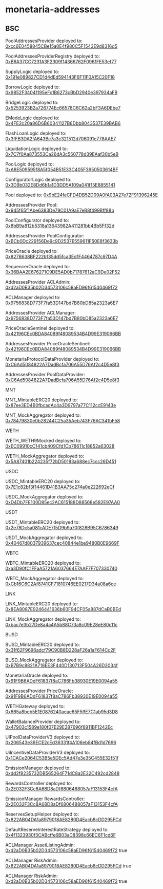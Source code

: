 # monetaria-addresses

## BSC

PoolAddressesProvider deployed to: [0xcc6E0458845CBe15a0E4f980C5F1543E9d8316d5](https://testnet.bscscan.com/address/0xcc6E0458845CBe15a0E4f980C5F1543E9d8316d5)

PoolAddressesProviderRegistry deployed to: [0xB6A37CC7231A3F2309f14366762F0961FE53ef77](https://testnet.bscscan.com/address/0xB6A37CC7231A3F2309f14366762F0961FE53ef77)

SupplyLogic deployed to: [0x191e089827CD1d4dEd594143F6F11F0A15C20F18](https://testnet.bscscan.com/address/0x191e089827CD1d4dEd594143F6F11F0A15C20F18)

BorrowLogic deployed to: [0x9852F34041195eFc1B6273cBbD2940e397934aFB](https://testnet.bscscan.com/address/0x9852F34041195eFc1B6273cBbD2940e397934aFB)

BridgeLogic deployed to: [0x5253923B2a726774Ec66578C6C62a2bF3A6DEbe7](https://testnet.bscscan.com/address/0x5253923B2a726774Ec66578C6C62a2bF3A6DEbe7)

EModeLogic deployed to: [0x4FE2c20a86D6B60341127B8Dbb8043537E39BAB6](https://testnet.bscscan.com/address/0x4FE2c20a86D6B60341127B8Dbb8043537E39BAB6)

FlashLoanLogic deployed to: [0x3fFB3DA2fA643Bc7a3c321512d706091e778AAE7](https://testnet.bscscan.com/address/0x3fFB3DA2fA643Bc7a3c321512d706091e778AAE7)

LiquidationLogic deployed to: [0x7C7f0Aa873553Ca26dA3c550778d39EAaf30b5eB](https://testnet.bscscan.com/address/0x7C7f0Aa873553Ca26dA3c550778d39EAaf30b5eB)

PoolLogic deployed to: [0xA8E509595f8A5f054B51E33C405F3950503614BF](https://testnet.bscscan.com/address/0xA8E509595f8A5f054B51E33C405F3950503614BF)

ConfiguratorLogic deployed to: [0x3D9b032E8Dd6b1a1D3DD5A109a041f15E8855141](https://testnet.bscscan.com/address/0x3D9b032E8Dd6b1a1D3DD5A109a041f15E8855141)

Pool deployed to: [0x9bE24feCFD4DB52D09A0fA03A27e72F91396245E](https://testnet.bscscan.com/address/0x9bE24feCFD4DB52D09A0fA03A27e72F91396245E)

AddressesProvider Pool: [0x945f65f1Abe6383De79C01A9aE7eB8f499Bff88b](https://testnet.bscscan.com/address/0x945f65f1Abe6383De79C01A9aE7eB8f499Bff88b)

PoolConfigurator deployed to: [0x8bB9a812b5318a13643982A411281bb4Bb5Ff32d](https://testnet.bscscan.com/address/0x8bB9a812b5318a13643982A411281bb4Bb5Ff32d)

AddressesProvider PoolConfigurator: [0xBCb0Dc229156De9c9D2537E559611F50E8f3633b](https://testnet.bscscan.com/address/0xBCb0Dc229156De9c9D2537E559611F50E8f3633b)

PriceOracle deployed to: [0x827B638BF222b135dd5fca3Ed1F4464787c97D4A](https://testnet.bscscan.com/address/0x827B638BF222b135dd5fca3Ed1F4464787c97D4A)

SequencerOracle deployed to: [0x36BAA2E676271C9DE5AD0b71787612aC9De02F52](https://testnet.bscscan.com/address/0x36BAA2E676271C9DE5AD0b71787612aC9De02F52)

AddressesProvider ACLAdmin: [0xd2aD0B35b02D34573106c58aED96f61540469f72](https://testnet.bscscan.com/address/0xd2aD0B35b02D34573106c58aED96f61540469f72)

ACLManager deployed to: [0x9756838D773F7fa53D147bd7B80bD85a2323a6E7](https://testnet.bscscan.com/address/0x9756838D773F7fa53D147bd7B80bD85a2323a6E7)

AddressesProvider ACLManager: [0x9756838D773F7fa53D147bd7B80bD85a2323a6E7](https://testnet.bscscan.com/address/0x9756838D773F7fa53D147bd7B80bD85a2323a6E7)

PriceOracleSentinel deployed to: [0x42196CEc0BDA84089f48089534B4D99E319066BB](https://testnet.bscscan.com/address/0x42196CEc0BDA84089f48089534B4D99E319066BB)

AddressesProvider PriceOracleSentinel: [0x42196CEc0BDA84089f48089534B4D99E319066BB](https://testnet.bscscan.com/address/0x42196CEc0BDA84089f48089534B4D99E319066BB)

MonetariaProtocolDataProvider deployed to: [0xC6Ad5084822A7DadBcfa706A55D76Af2c4D5e8f3](https://testnet.bscscan.com/address/0xC6Ad5084822A7DadBcfa706A55D76Af2c4D5e8f3)

AddressesProvider PoolDataProvider: [0xC6Ad5084822A7DadBcfa706A55D76Af2c4D5e8f3](https://testnet.bscscan.com/address/0xC6Ad5084822A7DadBcfa706A55D76Af2c4D5e8f3)

MNT

MNT_MintableERC20 deployed to: [0x87ee3ED4B0fbcadAc4a3D9797a77C112ccE9143e](https://testnet.bscscan.com/address/0x87ee3ED4B0fbcadAc4a3D9797a77C112ccE9143e)

MNT_MockAggregator deployed to: [0x78479830e0b28244C25a35Aeb743F76AC341bF58](https://testnet.bscscan.com/address/0x78479830e0b28244C25a35Aeb743F76AC341bF58)

WETH

WETH_WETH9Mocked deployed to: [0xEC09910cC141cb409Cfd1Cb78611c18852a63028](https://testnet.bscscan.com/address/0xEC09910cC141cb409Cfd1Cb78611c18852a63028)

WETH_MockAggregator deployed to: [0x5A87401b224235f72bD50183a688ec7ccc26D451](https://testnet.bscscan.com/address/0x5A87401b224235f72bD50183a688ec7ccc26D451)

USDC

USDC_MintableERC20 deployed to: [0x7E1c82bf3f14461D41B3AA75c274a0e222692eCf](https://testnet.bscscan.com/address/0x7E1c82bf3f14461D41B3AA75c274a0e222692eCf)

USDC_MockAggregator deployed to: [0xD4Db7FE100D85ec2AC615188D88568e582E97AA0](https://testnet.bscscan.com/address/0xD4Db7FE100D85ec2AC615188D88568e582E97AA0)

USDT

USDT_MintableERC20 deployed to: [0x2e78Dc5a081cADE7f5D9b9a70f828B95C6786349](https://testnet.bscscan.com/address/0x2e78Dc5a081cADE7f5D9b9a70f828B95C6786349)

USDT_MockAggregator deployed to: [0x40467d8037939637cec40844e1be9480B0E9669F](https://testnet.bscscan.com/address/0x40467d8037939637cec40844e1be9480B0E9669F)

WBTC

WBTC_MintableERC20 deployed to: [0xa3D90fC1FFaA5721A6037664E7AAF7F707330740](https://testnet.bscscan.com/address/0xa3D90fC1FFaA5721A6037664E7AAF7F707330740)

WBTC_MockAggregator deployed to: [0xCb16C6C2Af8741CF71810746EE0217D34a08a6ce](https://testnet.bscscan.com/address/0xCb16C6C2Af8741CF71810746EE0217D34a08a6ce)

LINK

LINK_MintableERC20 deployed to: [0x8EA8087E9246441636b60F94CF05a887dCaB0BEd](https://testnet.bscscan.com/address/0x8EA8087E9246441636b60F94CF05a887dCaB0BEd)

LINK_MockAggregator deployed to: [0xbac7e3b27De8a4a4A5b88C73a8c09E28eE80c11c](https://testnet.bscscan.com/address/0xbac7e3b27De8a4a4A5b88C73a8c09E28eE80c11c)

BUSD

BUSD_MintableERC20 deployed to: [0x31f62F9696adcf79C90B8D228aF26a1aF614Cc2F](https://testnet.bscscan.com/address/0x31f62F9696adcf79C90B8D228aF26a1aF614Cc2F)

BUSD_MockAggregator deployed to: [0xB7B9c8821A718EE3F440D130713F504A26D3034f](https://testnet.bscscan.com/address/0xB7B9c8821A718EE3F440D130713F504A26D3034f)

MonetariaOracle deployed to: [0x91F9B6ADdF61837f8aC786Fb38930E19E0094a55](https://testnet.bscscan.com/address/0x91F9B6ADdF61837f8aC786Fb38930E19E0094a55)

AddressesProvider PriceOracle: [0x91F9B6ADdF61837f8aC786Fb38930E19E0094a55](https://testnet.bscscan.com/address/0x91F9B6ADdF61837f8aC786Fb38930E19E0094a55)

WETHGateway deployed to: [0x665a8beb5E1E0876240aeae65F59E7C1ab95d3D8](https://testnet.bscscan.com/address/0x665a8beb5E1E0876240aeae65F59E7C1ab95d3D8)

WalletBalanceProvider deployed to: [0x47903c1589e180f07E29E387696f8911BF1242Ec](https://testnet.bscscan.com/address/0x47903c1589e180f07E29E387696f8911BF1242Ec)

UiPoolDataProviderV3 deployed to: [0x206543e36ECE2cEd36331f4A106eb84fBd1d7696](https://testnet.bscscan.com/address/0x206543e36ECE2cEd36331f4A106eb84fBd1d7696)

UiIncentiveDataProviderV3 deployed to: [0x1CACe2064C53B5e5DEc5Ad47e3e35C455E32f51f](https://testnet.bscscan.com/address/0x1CACe2064C53B5e5DEc5Ad47e3e35C455E32f51f)

EmissionManager deployed to: [0xdd2f8235732DB565264F71dC8a2E32C492cd2848](https://testnet.bscscan.com/address/0xdd2f8235732DB565264F71dC8a2E32C492cd2848)

RewardsController deployed to: [0x2E032F3Cc8A68D8aDf6806488057aF13153F4cfA](https://testnet.bscscan.com/address/0x2E032F3Cc8A68D8aDf6806488057aF13153F4cfA)

EmissionManager RewardsController: [0x2E032F3Cc8A68D8aDf6806488057aF13153F4cfA](https://testnet.bscscan.com/address/0x2E032F3Cc8A68D8aDf6806488057aF13153F4cfA)

ReservesSetupHelper deployed to: [0x822AB04DA1a8979018AE8280D4Eacb8cDD295FCd](https://testnet.bscscan.com/address/0x822AB04DA1a8979018AE8280D4Eacb8cDD295FCd)

DefaultReserveInterestRateStrategy deployed to: [0x4f1323930f3CABcffe6B03aD8398c66EC6F1cd6F](https://testnet.bscscan.com/address/0x4f1323930f3CABcffe6B03aD8398c66EC6F1cd6F)

ACLManager AssetListingAdmin: [0xd2aD0B35b02D34573106c58aED96f61540469f72](https://testnet.bscscan.com/address/0xd2aD0B35b02D34573106c58aED96f61540469f72) true

ACLManager RiskAdmin: [0x822AB04DA1a8979018AE8280D4Eacb8cDD295FCd](https://testnet.bscscan.com/address/0x822AB04DA1a8979018AE8280D4Eacb8cDD295FCd) true

ACLManager RiskAdmin: [0xd2aD0B35b02D34573106c58aED96f61540469f72](https://testnet.bscscan.com/address/0xd2aD0B35b02D34573106c58aED96f61540469f72) true
